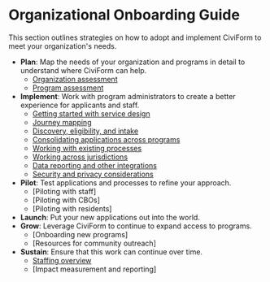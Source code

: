 # Organizational Onboarding Guide

This section outlines strategies on how to adopt and implement CiviForm to meet your organization's needs.

* **Plan**: Map the needs of your organization and programs in detail to understand where CiviForm can help.
  * [Organization assessment](organization-assessment.md)
  * [Program assessment](program-assessment.md)
* **Implement**: Work with program administrators to create a better experience for applicants and staff.
  * [Getting started with service design](service-design.md)
  * [Journey mapping](journey-mapping.md)
  * [Discovery, eligibility, and intake](discover-eligibility-intake.md)
  * [Consolidating applications across programs](consolidating-programs.md)
  * [Working with existing processes](existing-processes.md)
  * [Working across jurisdictions](working-across-jurisdictions.md)
  * [Data reporting and other integrations](reporting-and-integrations.md)
  * [Security and privacy considerations](security-and-privacy.md)
* **Pilot**: Test applications and processes to refine your approach.
  * [Piloting with staff]
  * [Piloting with CBOs]
  * [Piloting with residents]
* **Launch**: Put your new applications out into the world.
* **Grow**: Leverage CiviForm to continue to expand access to programs.
  * [Onboarding new programs]
  * [Resources for community outreach]
* **Sustain**: Ensure that this work can continue over time.
  * [Staffing overview](civic-entity-staffing-overview.md)
  * [Impact measurement and reporting]
